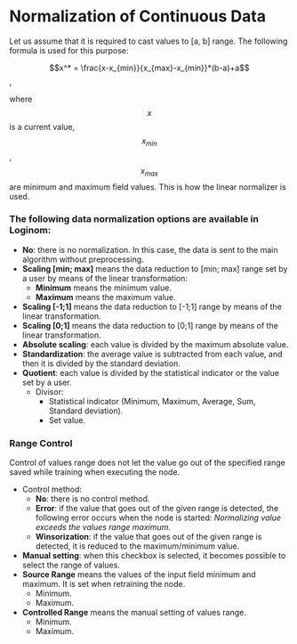 # Normalization of Continuous Data

Let us assume that it is required to cast values to [a, b] range. The following formula is used for this purpose:

$$x^* = \frac{x-x_{min}}{x_{max}-x_{min}}*(b-a)+a$$ ,

where $$x$$ is a current value, $$x_{min}$$, $$x_{max}$$ are minimum and maximum field values. This is how the linear normalizer is used.

### The following data normalization options are available in Loginom:

* **No**: there is no normalization. In this case, the data is sent to the main algorithm without preprocessing.
* **Scaling [min; max]** means the data reduction to [min; max] range set by a user by means of the linear transformation:
   * **Minimum** means the minimum value.
   * **Maximum** means the maximum value.
* **Scaling [-1;1]** means the data reduction to [-1;1] range by means of the linear transformation.
* **Scaling [0;1]** means the data reduction to [0;1] range by means of the linear transformation.
* **Absolute scaling**: each value is divided by the maximum absolute value.
* **Standardization**: the average value is subtracted from each value, and then it is divided by the standard deviation.
* **Quotient**: each value is divided by the statistical indicator or the value set by a user.
   * Divisor:
      * Statistical indicator (Minimum, Maximum, Average, Sum, Standard deviation).
      * Set value.

### Range Control

Control of values range does not let the value go out of the specified range saved while training when executing the node.

* Control method:
   * **No**: there is no control method.
   * **Error**: if the value that goes out of the given range is detected, the following error occurs when the node is started: *Normalizing value exceeds the values range maximum*.
   * **Winsorization**: if the value that goes out of the given range is detected, it is reduced to the maximum/minimum value.
* **Manual setting**: when this checkbox is selected, it becomes possible to select the range of values.
* **Source Range** means the values of the input field minimum and maximum. It is set when retraining the node.
   * Minimum.
   * Maximum.
* **Controlled Range** means the manual setting of values range.
   * Minimum.
   * Maximum.
